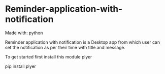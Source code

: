 # Reminder-application-with-notification

Made with:
python

Reminder application with notification is a Desktop app from which user can set the notification as per their time with title and message.





To get started first install this module plyer

pip install plyer

